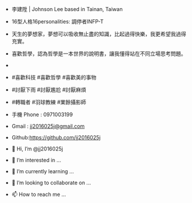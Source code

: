 - 李建陞 | Johnson Lee based in Tainan, Taiwan 
- 16型人格16personalities: 調停者INFP-T 
- 天生的夢想家，夢想可以吸收無止盡的知識，比起過得快樂，我更希望我過得充實。
- 喜歡哲學，認為哲學是一本世界的說明書，讓我懂得站在不同立場思考問題。
-
- #喜歡科技 #喜歡哲學 #喜歡美的事物
- #討厭下雨 #討厭尷尬 #討厭麻煩 
- #轉職者 #羽球教練 #業餘攝影師
-  手機 Phone : 0971003199
-  Gmail : jj2016025j@gmail.com
-  Github:https://github.com/jj2016025j

- 👋 Hi, I’m @jj2016025j
- 👀 I’m interested in ...
- 🌱 I’m currently learning ...
- 💞️ I’m looking to collaborate on ...
- 📫 How to reach me ...

<!---
jj2016025j/jj2016025j is a ✨ special ✨ repository because its `README.md` (this file) appears on your GitHub profile.
You can click the Preview link to take a look at your changes.
--->
